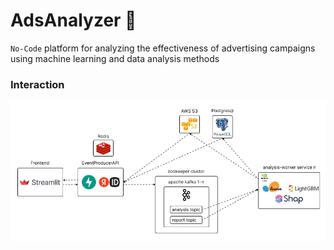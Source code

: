 # AdsAnalyzer 📰

`No-Code` platform for analyzing the effectiveness of advertising campaigns using machine learning and data analysis methods

### Interaction
![schema](./asserts/Group%205.png)